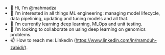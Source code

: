 - 👋 Hi, I’m @mahmadza
- 👀 I’m interested in all things ML engineering: managing model lifecycle, data pipelining, updating and tuning models and all that.
- 🌱 I’m currently learning deep learning, MLOps and unit testing.
- 💞️ I’m looking to collaborate on using deep learning on genomics problems.
- 📫 How to reach me: LinkedIn (https://www.linkedin.com/in/mamduh-zabidi/).

<!---
mahmadza/mahmadza is a ✨ special ✨ repository because its `README.md` (this file) appears on your GitHub profile.
You can click the Preview link to take a look at your changes.
--->


